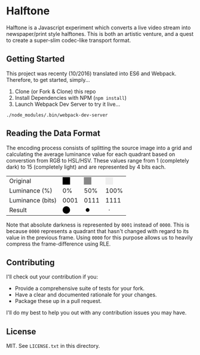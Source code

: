 # Halftone

Halftone is a Javascript experiment which converts a live video stream into newspaper/print style halftones.  This is both an artistic venture, and a quest to create a super-slim codec-like transport format.

## Getting Started

This project was recenty (10/2016) translated into ES6 and Webpack.  Therefore, to get started, simply...

1. Clone (or Fork & Clone) this repo
2. Install Dependencies with NPM (`npm install`)
3. Launch Webpack Dev Server to try it live...

```
./node_modules/.bin/webpack-dev-server
```

## Reading the Data Format

The encoding process consists of splitting the source image into a grid and calculating the average luminance value for each quadrant based on converstion from RGB to HSL/HSV.  These values range from 1 (completely dark) to 15 (completely light) and are represented by 4 bits each.

<table>
  <tr>
    <td>
      Original
    </td>
    <td>
      <svg width="20" height="20">
  <rect x="0" y="0" width="20" height="20" fill="black" />
</svg>
    </td>
    <td>
      <svg width="20" height="20">
  <rect x="0" y="0" width="20" height="20" fill="#888" />
</svg>
    </td>
    <td>
      <svg width="20" height="20">
  <rect x="0" y="0" width="20" height="20" fill="#eee" />
</svg>
    </td>
  </tr>
  <tr>
    <td>
      Luminance (%)
    </td>
    <td>
      0%
    </td>
    <td>
      50%
    </td>
    <td>
      100%
    </td>
  </tr>
  <tr>
    <td>
      Luminance (bits)
    </td>
    <td>
      0001
    </td>
    <td>
      0111
    </td>
    <td>
      1111
    </td>
  </tr>
  <tr>
    <td>
      Result
    </td>
    <td>
      <svg width="20" height="20">
  <circle cx="10" cy="10" r="10" fill="black" />
</svg>
    </td>
    <td>
      <svg width="20" height="20">
  <circle cx="10" cy="10" r="5" fill="black" />
</svg>
    </td>
    <td>
      <svg width="20" height="20">
  <circle cx="10" cy="10" r="1" fill="black" />
</svg>
    </td>
  </tr>
</table>

Note that absolute darkness is represented by `0001` instead of `0000`.  This is because `0000` represents a quadrant that hasn't changed with regard to its value in the previous frame.  Using `0000` for this purpose allows us to heavily compress the frame-difference using RLE.

## Contributing

I'll check out your contribution if you:

* Provide a comprehensive suite of tests for your fork.
* Have a clear and documented rationale for your changes.
* Package these up in a pull request.

I'll do my best to help you out with any contribution issues you may have.

## License

MIT. See `LICENSE.txt` in this directory.
